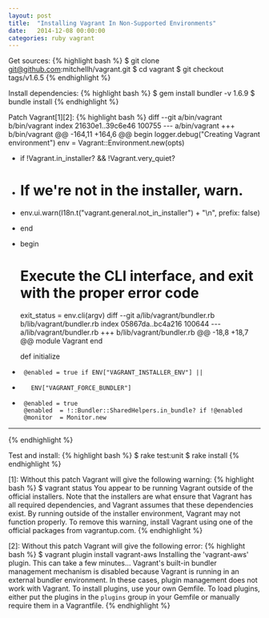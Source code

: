 ```yaml
---
layout: post
title:  "Installing Vagrant In Non-Supported Environments"
date:   2014-12-08 00:00:00
categories: ruby vagrant
---
```


Get sources:
{% highlight bash %}
$ git clone git@github.com:mitchellh/vagrant.git
$ cd vagrant
$ git checkout tags/v1.6.5
{% endhighlight %}

Install dependencies:
{% highlight bash %}
$ gem install bundler -v 1.6.9
$ bundle install
{% endhighlight %}

Patch Vagrant[1][2]:
{% highlight bash %}
diff --git a/bin/vagrant b/bin/vagrant
index 21630e1..39c6e46 100755
--- a/bin/vagrant
+++ b/bin/vagrant
@@ -164,11 +164,6 @@ begin
   logger.debug("Creating Vagrant environment")
   env = Vagrant::Environment.new(opts)

-  if !Vagrant.in_installer? && !Vagrant.very_quiet?
-    # If we're not in the installer, warn.
-    env.ui.warn(I18n.t("vagrant.general.not_in_installer") + "\n", prefix: false)
-  end
-
   begin
     # Execute the CLI interface, and exit with the proper error code
     exit_status = env.cli(argv)
diff --git a/lib/vagrant/bundler.rb b/lib/vagrant/bundler.rb
index 05867da..bc4a216 100644
--- a/lib/vagrant/bundler.rb
+++ b/lib/vagrant/bundler.rb
@@ -18,8 +18,7 @@ module Vagrant
     end

     def initialize
-      @enabled = true if ENV["VAGRANT_INSTALLER_ENV"] ||
-        ENV["VAGRANT_FORCE_BUNDLER"]
+      @enabled = true
       @enabled  = !::Bundler::SharedHelpers.in_bundle? if !@enabled
       @monitor  = Monitor.new

---
{% endhighlight %}

Test and install:
{% highlight bash %}
$ rake test:unit
$ rake install
{% endhighlight %}

[1]: Without this patch Vagrant will give the following warning:
{% highlight bash %}
$ vagrant status
You appear to be running Vagrant outside of the official installers.
Note that the installers are what ensure that Vagrant has all required
dependencies, and Vagrant assumes that these dependencies exist. By
running outside of the installer environment, Vagrant may not function
properly. To remove this warning, install Vagrant using one of the
official packages from vagrantup.com.
{% endhighlight %}

[2]: Without this patch Vagrant will give the following error:
{% highlight bash %}
$ vagrant plugin install vagrant-aws
Installing the 'vagrant-aws' plugin. This can take a few minutes...
Vagrant's built-in bundler management mechanism is disabled because
Vagrant is running in an external bundler environment. In these
cases, plugin management does not work with Vagrant. To install
plugins, use your own Gemfile. To load plugins, either put the
plugins in the `plugins` group in your Gemfile or manually require
them in a Vagrantfile.
{% endhighlight %}
